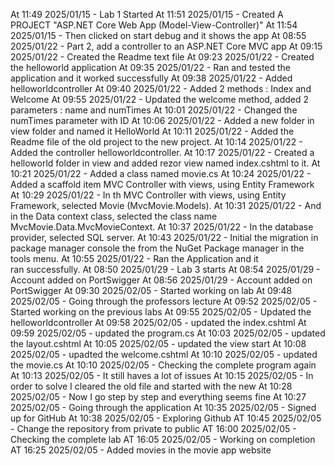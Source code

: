 At 11:49 2025/01/15 - Lab 1 Started
At 11:51 2025/01/15 - Created A PROJECT "ASP.NET Core Web App (Model-View-Controller)"
At 11:54 2025/01/15 - Then clicked on start debug and it shows the app
At 08:55 2025/01/22 - Part 2, add a controller to an ASP.NET Core MVC app
At 09:15 2025/01/22 - Created the Readme text file
At 09:23 2025/01/22 - Created the helloworld application
At 09:35 2025/01/22 - Ran and tested the application and it worked successfully
At 09:38 2025/01/22 - Added helloworldcontroller
At 09:40 2025/01/22 - Added 2 methods : Index and Welcome
At 09:55 2025/01/22 - Updated the welcome method, added 2 parameters : name and numTimes
At 10:01 2025/01/22 - Changed the numTimes parameter with ID
At 10:06 2025/01/22 - Added a new folder in view folder and named it HelloWorld
At 10:11 2025/01/22 - Added the Readme file of the old project to the new project.
At 10:14 2025/01/22 - Added the controller helloworldcontroller.
At 10:17 2025/01/22 - Created a helloworld folder in view and added rezor view named index.cshtml to it.
At 10:21 2025/01/22 - Added a class named movie.cs
At 10:24 2025/01/22 - Added a scaffold item MVC Controller with views, using Entity Framework 
At 10:29 2025/01/22 - In th MVC Controller with views, using Entity Framework, selected Movie (MvcMovie.Models).
At 10:31 2025/01/22 - And in the Data context class, selected the class name MvcMovie.Data.MvcMovieContext.
At 10:37 2025/01/22 - In the database provider, selected SQL server.
At 10:43 2025/01/22 - Initial the migration in package manager console the from the NuGet Package manager in the tools menu.
At 10:55 2025/01/22 - Ran the Application and it ran successfully.
At 08:50 2025/01/29 - Lab 3 starts
At 08:54 2025/01/29 - Account added on PortSwigger
At 08:56 2025/01/29 - Account added on PortSwigger
At 09:30 2025/02/05 - Started working on lab
At 09:48 2025/02/05 - Going through the professors lecture
At 09:52 2025/02/05 - Started working on the previous labs
At 09:55 2025/02/05 - Updated the helloworldcontroller
At 09:58 2025/02/05 - updated the index.cshtml
At 09:59 2025/02/05 - updated the program.cs
At 10:03 2025/02/05 - updated the layout.cshtml
At 10:05 2025/02/05 - updated the view start
At 10:08 2025/02/05 - upadted the welcome.cshtml
At 10:10 2025/02/05 - updated the movie.cs
At 10:10 2025/02/05 - Checking the complete program again
At 10:13 2025/02/05 - It still haves a lot of issues
At 10:15 2025/02/05 - In order to solve I cleared the old file and started with the new
At 10:28 2025/02/05 - Now I go step by step and everything seems fine
At 10:27 2025/02/05 - Going through the application
At 10:35 2025/02/05 - Signed up for GitHub
At 10:38 2025/02/05 - Exploring Github
AT 10:45 2025/02/05 - Change the repository from private to public
AT 16:00 2025/02/05 - Checking the complete lab
AT 16:05 2025/02/05 - Working on completion 
AT 16:25 2025/02/05 - Added movies in the movie app website

